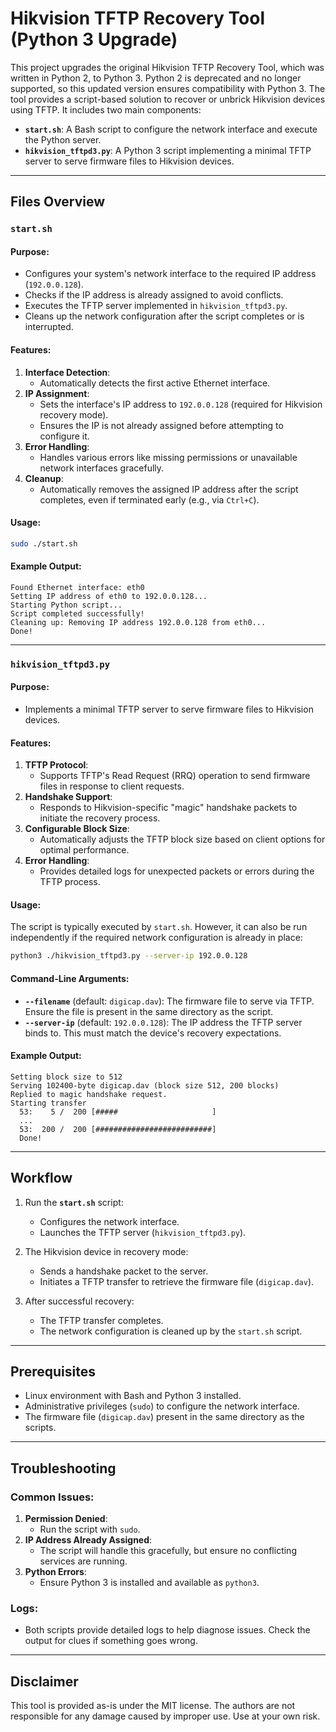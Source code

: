 # Hikvision TFTP Recovery Tool (Python 3 Upgrade)

This project upgrades the original Hikvision TFTP Recovery Tool, which was written in Python 2, to Python 3. Python 2 is deprecated and no longer supported, so this updated version ensures compatibility with Python 3. The tool provides a script-based solution to recover or unbrick Hikvision devices using TFTP. It includes two main components:  
- **`start.sh`**: A Bash script to configure the network interface and execute the Python server.  
- **`hikvision_tftpd3.py`**: A Python 3 script implementing a minimal TFTP server to serve firmware files to Hikvision devices.

---

## Files Overview

### `start.sh`

#### Purpose:
- Configures your system's network interface to the required IP address (`192.0.0.128`).
- Checks if the IP address is already assigned to avoid conflicts.
- Executes the TFTP server implemented in `hikvision_tftpd3.py`.
- Cleans up the network configuration after the script completes or is interrupted.

#### Features:
1. **Interface Detection**:
   - Automatically detects the first active Ethernet interface.
2. **IP Assignment**:
   - Sets the interface's IP address to `192.0.0.128` (required for Hikvision recovery mode).
   - Ensures the IP is not already assigned before attempting to configure it.
3. **Error Handling**:
   - Handles various errors like missing permissions or unavailable network interfaces gracefully.
4. **Cleanup**:
   - Automatically removes the assigned IP address after the script completes, even if terminated early (e.g., via `Ctrl+C`).

#### Usage:
```bash
sudo ./start.sh
```

#### Example Output:
```
Found Ethernet interface: eth0
Setting IP address of eth0 to 192.0.0.128...
Starting Python script...
Script completed successfully!
Cleaning up: Removing IP address 192.0.0.128 from eth0...
Done!
```

---

### `hikvision_tftpd3.py`

#### Purpose:
- Implements a minimal TFTP server to serve firmware files to Hikvision devices.

#### Features:
1. **TFTP Protocol**:
   - Supports TFTP's Read Request (RRQ) operation to send firmware files in response to client requests.
2. **Handshake Support**:
   - Responds to Hikvision-specific "magic" handshake packets to initiate the recovery process.
3. **Configurable Block Size**:
   - Automatically adjusts the TFTP block size based on client options for optimal performance.
4. **Error Handling**:
   - Provides detailed logs for unexpected packets or errors during the TFTP process.

#### Usage:
The script is typically executed by `start.sh`. However, it can also be run independently if the required network configuration is already in place:
```bash
python3 ./hikvision_tftpd3.py --server-ip 192.0.0.128
```

#### Command-Line Arguments:
- **`--filename`** (default: `digicap.dav`):
  The firmware file to serve via TFTP. Ensure the file is present in the same directory as the script.
- **`--server-ip`** (default: `192.0.0.128`):
  The IP address the TFTP server binds to. This must match the device's recovery expectations.

#### Example Output:
```
Setting block size to 512
Serving 102400-byte digicap.dav (block size 512, 200 blocks)
Replied to magic handshake request.
Starting transfer
  53:    5 /  200 [#####                     ]
  ...
  53:  200 /  200 [##########################]
  Done!
```

---

## Workflow

1. Run the **`start.sh`** script:
   - Configures the network interface.
   - Launches the TFTP server (`hikvision_tftpd3.py`).

2. The Hikvision device in recovery mode:
   - Sends a handshake packet to the server.
   - Initiates a TFTP transfer to retrieve the firmware file (`digicap.dav`).

3. After successful recovery:
   - The TFTP transfer completes.
   - The network configuration is cleaned up by the `start.sh` script.

---

## Prerequisites

- Linux environment with Bash and Python 3 installed.
- Administrative privileges (`sudo`) to configure the network interface.
- The firmware file (`digicap.dav`) present in the same directory as the scripts.

---

## Troubleshooting

### Common Issues:
1. **Permission Denied**:
   - Run the script with `sudo`.
2. **IP Address Already Assigned**:
   - The script will handle this gracefully, but ensure no conflicting services are running.
3. **Python Errors**:
   - Ensure Python 3 is installed and available as `python3`.

### Logs:
- Both scripts provide detailed logs to help diagnose issues. Check the output for clues if something goes wrong.

---

## Disclaimer

This tool is provided as-is under the MIT license. The authors are not responsible for any damage caused by improper use. Use at your own risk.
